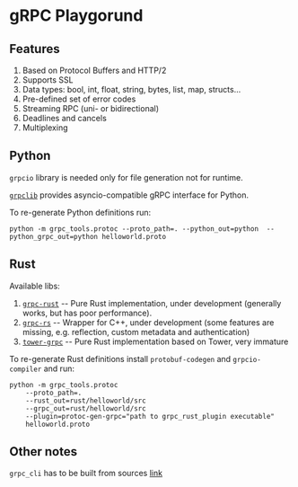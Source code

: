 # gRPC Playgorund

## Features

1. Based on Protocol Buffers and HTTP/2
1. Supports SSL
1. Data types: bool, int, float, string, bytes, list, map, structs...
1. Pre-defined set of error codes
1. Streaming RPC (uni- or bidirectional)
1. Deadlines and cancels
1. Multiplexing

## Python

`grpcio` library is needed only for file generation not for runtime.

[`grpclib`](https://grpclib.readthedocs.io/en/latest/) provides asyncio-compatible gRPC interface for Python.

To re-generate Python definitions run:
```
python -m grpc_tools.protoc --proto_path=. --python_out=python  --python_grpc_out=python helloworld.proto
```

## Rust

Available libs:
1. [`grpc-rust`](https://github.com/stepancheg/grpc-rust) -- Pure Rust implementation, under development (generally works, but has poor performance).
1. [`grpc-rs`](https://github.com/pingcap/grpc-rs) -- Wrapper for C++, under development (some features are missing, e.g. reflection, custom metadata and authentication)
1. [`tower-grpc`](https://github.com/tower-rs/tower-grpc) -- Pure Rust implementation based on Tower, very immature

To re-generate Rust definitions install `protobuf-codegen` and `grpcio-compiler` and run:
```
python -m grpc_tools.protoc 
    --proto_path=.
    --rust_out=rust/helloworld/src
    --grpc_out=rust/helloworld/src
    --plugin=protoc-gen-grpc="path to grpc_rust_plugin executable"
    helloworld.proto
```

## Other notes

`grpc_cli` has to be built from sources [link](https://github.com/grpc/grpc/blob/master/BUILDING.md)



